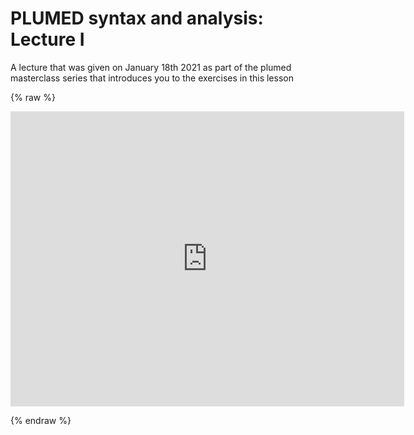 # PLUMED syntax and analysis: Lecture I

A lecture that was given on January 18th 2021 as part of the plumed masterclass series that introduces you to the exercises in this lesson

{% raw %}
<p align="center"><iframe width="630" height="472" src="https://www.youtube.com/embed/2eGhMSdIJEs" frameborder="0" allowfullscreen></iframe></p>
{% endraw %}

